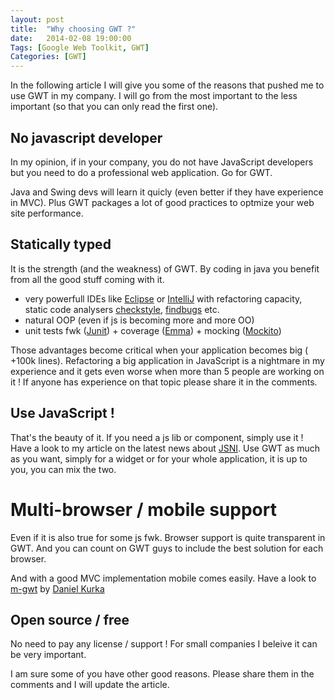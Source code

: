 ```yaml
---
layout: post
title:  "Why choosing GWT ?"
date:   2014-02-08 19:00:00
Tags: [Google Web Toolkit, GWT]
Categories: [GWT]
---
```



In the following article I will give you some of the reasons that pushed me to use GWT in my company. I will go from the most important to the less important (so that you can only read the first one).

## No javascript developer

In my opinion, if in your company, you do not have JavaScript developers but you need to do a professional web application. Go for GWT.

Java and Swing devs will learn it quicly (even better if they have experience in MVC). Plus GWT packages a lot of good practices to optmize your web site performance.

## Statically typed

It is the strength (and the weakness) of GWT. By coding in java you benefit from all the good stuff coming with it.

- very powerfull IDEs like [Eclipse](https://www.eclipse.org/) or [IntelliJ](http://www.jetbrains.com/idea/) with refactoring capacity, static code analysers [checkstyle](http://checkstyle.sourceforge.net/), [findbugs](http://findbugs.sourceforge.net/) etc.
- natural OOP (even if js is becoming more and more OO)
- unit tests fwk ([Junit](http://junit.org/)) + coverage ([Emma](http://emma.sourceforge.net/)) + mocking ([Mockito](https://code.google.com/p/mockito/))

Those advantages become critical when your application becomes big ( +100k lines). Refactoring a big application in JavaScript is a nightmare in my experience and it gets even worse when more than 5 people are working on it ! If anyone has experience on that topic please share it in the comments.

## Use JavaScript !

That's the beauty of it. If you need a js lib or component, simply use it ! Have a look to my article on the latest news about [JSNI](/2014/02/02/GWT-futur-javascript-interop.html). Use GWT as much as you want, simply for a widget or for your whole application, it is up to you, you can mix the two.

# Multi-browser / mobile support

Even if it is also true for some js fwk. Browser support is quite transparent in GWT. And you can count on GWT guys to include the best solution for each browser.

And with a good MVC implementation mobile comes easily. Have a look to [m-gwt](http://www.m-gwt.com/) by [Daniel Kurka](http://www.daniel-kurka.de/)

## Open source / free

No need to pay any license / support ! For small companies I beleive it can be very important.

I am sure some of you have other good reasons. Please share them in the comments and I will update the article.